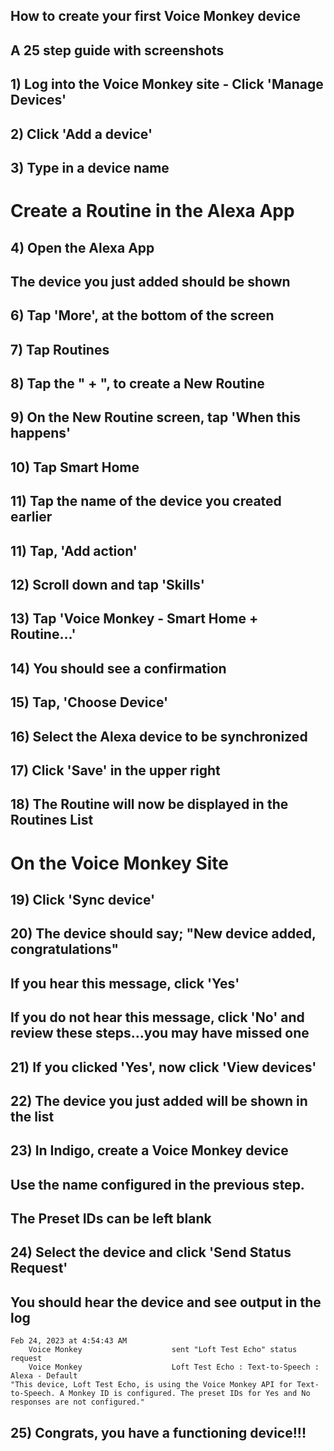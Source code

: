 ## How to create your first Voice Monkey device

## A 25 step guide with screenshots

##  1) Log into the Voice Monkey site - Click 'Manage Devices'


##  2) Click 'Add a device'

##  3) Type in a device name

# Create a Routine in the Alexa App

## 4) Open the Alexa App
## The device you just added should be shown

## 6) Tap 'More', at the bottom of the screen

## 7) Tap Routines

## 8) Tap the " + ", to create a New Routine

## 9) On the New Routine screen, tap 'When this happens'

## 10) Tap Smart Home

## 11) Tap the name of the device you created earlier

## 11) Tap, 'Add action'

## 12) Scroll down and tap 'Skills'

## 13) Tap 'Voice Monkey - Smart Home + Routine...'

## 14) You should see a confirmation

## 15) Tap, 'Choose Device'

## 16) Select the Alexa device to be synchronized

## 17) Click 'Save' in the upper right

## 18) The Routine will now be displayed in the Routines List

# On the Voice Monkey Site

## 19) Click 'Sync device'

## 20) The device should say; "New device added, congratulations"
## If you hear this message, click 'Yes'
## If you do not hear this message, click 'No' and review these steps...you may have missed one

## 21) If you clicked 'Yes', now click 'View devices'

## 22) The device you just added will be shown in the list

## 23) In Indigo, create a Voice Monkey device
## Use the name configured in the previous step. 
## The Preset IDs can be left blank

## 24) Select the device and click 'Send Status Request'
## You should hear the device and see output in the log


    Feb 24, 2023 at 4:54:43 AM
        Voice Monkey                    sent "Loft Test Echo" status request
        Voice Monkey                    Loft Test Echo : Text-to-Speech : Alexa - Default
    "This device, Loft Test Echo, is using the Voice Monkey API for Text-to-Speech. A Monkey ID is configured. The preset IDs for Yes and No responses are not configured."


## 25) Congrats, you have a functioning device!!!


